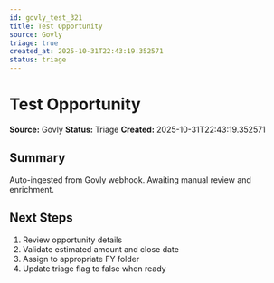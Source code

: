 ```yaml
---
id: govly_test_321
title: Test Opportunity
source: Govly
triage: true
created_at: 2025-10-31T22:43:19.352571
status: triage
---
```


# Test Opportunity

**Source:** Govly
**Status:** Triage
**Created:** 2025-10-31T22:43:19.352571

## Summary

Auto-ingested from Govly webhook. Awaiting manual review and enrichment.

## Next Steps

1. Review opportunity details
2. Validate estimated amount and close date
3. Assign to appropriate FY folder
4. Update triage flag to false when ready
